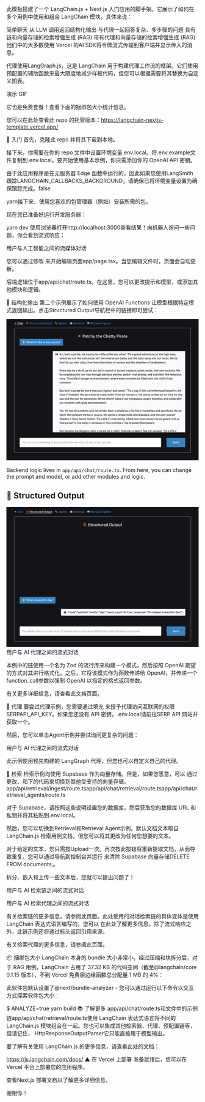 此模板搭建了一个 LangChain.js + Next.js 入门应用的脚手架。它展示了如何在多个用例中使用和组合 LangChain 模块。具体来说：

简单聊天
从 LLM 调用返回结构化输出
与代理一起回答复杂、多步骤的问题
具有链和向量存储的检索增强生成 (RAG)
带有代理和向量存储的检索增强生成 (RAG)
他们中的大多数使用 Vercel 的AI SDK将令牌流式传输到客户端并显示传入的消息。

代理使用LangGraph.js，这是 LangChain 用于构建代理工作流的框架。它们使用预配置的辅助函数来最大限度地减少样板代码，但您可以根据需要将其替换为自定义图表。

演示 GIF

它也是免费套餐！查看下面的捆绑包大小统计信息。

您可以在此处查看此 repo 的托管版本：https://langchain-nextjs-template.vercel.app/

🚀 入门
首先，克隆此 repo 并将其下载到本地。

接下来，你需要在你的 repo 文件中设置环境变量.env.local。将.env.example文件复制到.env.local。要开始使用基本示例，你只需添加你的 OpenAI API 密钥。

由于此应用程序是在无服务器 Edge 函数中运行的，因此如果您使用LangSmith 跟踪LANGCHAIN_CALLBACKS_BACKGROUND，请确保已将环境变量设置为确保跟踪完成。false

yarn接下来，使用您喜欢的包管理器（例如）安装所需的包。

现在您已准备好运行开发服务器：

yarn dev
使用浏览器打开http://localhost:3000查看结果！向机器人询问一些问题，你会看到流式响应：

用户与人工智能之间的流媒体对话

您可以通过修改 来开始编辑页面app/page.tsx。当您编辑文件时，页面会自动更新。

后端逻辑位于app/api/chat/route.ts。在这里，您可以更改提示和模型，或添加其他模块和逻辑。

🧱 结构化输出
第二个示例展示了如何使用 OpenAI Functions 让模型根据特定模式返回输出。点击Structured Output导航栏中的链接即可尝试：

![A streaming conversation between the user and the AI](/public/images/chat-conversation.png)

Backend logic lives in `app/api/chat/route.ts`. From here, you can change the prompt and model, or add other modules and logic.
## 🧱 Structured Output
![A streaming conversation between the user and an AI agent](/public/images/structured-output-conversation.png)
用户与 AI 代理之间的流式对话

本例中的链使用一个名为 Zod 的流行库来构建一个模式，然后按照 OpenAI 期望的方式对其进行格式化。之后，它将该模式作为函数传递给 OpenAI，并传递一个function_call参数以强制 OpenAI 以指定的格式返回参数。

有关更多详细信息，请查看此文档页面。

🦜 代理
要尝试代理示例，您需要通过填充 来授予代理访问互联网的权限SERPAPI_API_KEY。如果您还没有 API 密钥，.env.local请前往SERP API 网站并获取一个。

然后，您可以单击Agent示例并尝试询问更复杂的问题：

用户与 AI 代理之间的流式对话

此示例使用预先构建的 LangGraph 代理，但您也可以自定义自己的代理。

🐶 检索
检索示例均使用 Supabase 作为向量存储。但是，如果您愿意，可以 通过更改、和下的代码来切换到其他受支持的向量存储。app/api/retrieval/ingest/route.tsapp/api/chat/retrieval/route.tsapp/api/chat/retrieval_agents/route.ts

对于 Supabase，请按照这些说明设置您的数据库，然后获取您的数据库 URL 和私钥并将其粘贴到.env.local。

然后，您可以切换到Retrieval和Retrieval Agent示例。默认文档文本取自 LangChain.js 检索用例文档，但您可以将其更改为任何您想要的文本。

对于给定的文本，您只需按Upload一次。再次按此按钮将重新提取文档，从而导致重复。您可以通过导航到控制台并运行 来清除 Supabase 向量存储DELETE FROM documents;。

拆分、嵌入和上传一些文本后，您就可以提出问题了！

用户与 AI 检索链之间的流式对话

用户与 AI 检索代理之间的流式对话

有关检索链的更多信息，请参阅此页面。此处使用的对话检索链的具体变体是使用 LangChain 表达式语言编写的，您可以 在此处了解更多信息。除了流式响应之外，此链示例还将通过标头返回引用来源。

有关检索代理的更多信息，请参阅此页面。

📦 捆绑包大小
LangChain 本身的 bundle 大小非常小。经过压缩和块拆分后，对于 RAG 用例，LangChain 占用了 37.32 KB 的代码空间（截至@langchain/core 0.1.15 版本），不到 Vercel 免费层边缘函数总分配量 1 MB 的 4%：



此软件包默认设置了@next/bundle-analyzer - 您可以通过运行以下命令以交互方式探索软件包大小：

$ ANALYZE=true yarn build
📚 了解更多
app/api/chat/route.ts和文件中的示例链app/api/chat/retrieval/route.ts使用 LangChain 表达式语言将不同的 LangChain.js 模块组合在一起。您也可以集成其他检索器、代理、预配置链等，但请记住， HttpResponseOutputParser它只能直接用于模型输出。

要了解有关使用 LangChain.js 的更多信息，请查看此处的文档：

https://js.langchain.com/docs/
▲ 在 Vercel 上部署
准备就绪后，您可以在Vercel 平台上部署您的应用程序。

查看Next.js 部署文档以了解更多详细信息。

谢谢你！